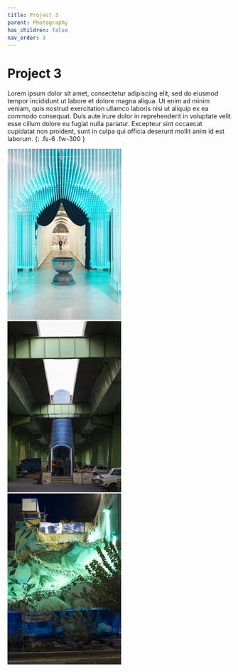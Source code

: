 ```yaml
---
title: Project 3
parent: Photography
has_children: false
nav_order: 3
---
```


# Project 3

Lorem ipsum dolor sit amet, consectetur adipiscing elit, sed do eiusmod tempor incididunt ut labore et dolore magna aliqua. Ut enim ad minim veniam, quis nostrud exercitation ullamco laboris nisi ut aliquip ex ea commodo consequat. Duis aute irure dolor in reprehenderit in voluptate velit esse cillum dolore eu fugiat nulla pariatur. Excepteur sint occaecat cupidatat non proident, sunt in culpa qui officia deserunt mollit anim id est laborum.
{: .fs-6 .fw-300 }

<img src="images/works1/1.jpg" loading="lazy" alt="" width="256" height="384">

<img src="images/works1/2.jpg" loading="lazy" alt="" width="256" height="384">

<img src="images/works1/3.jpg" loading="lazy" alt="" width="256" height="384">
